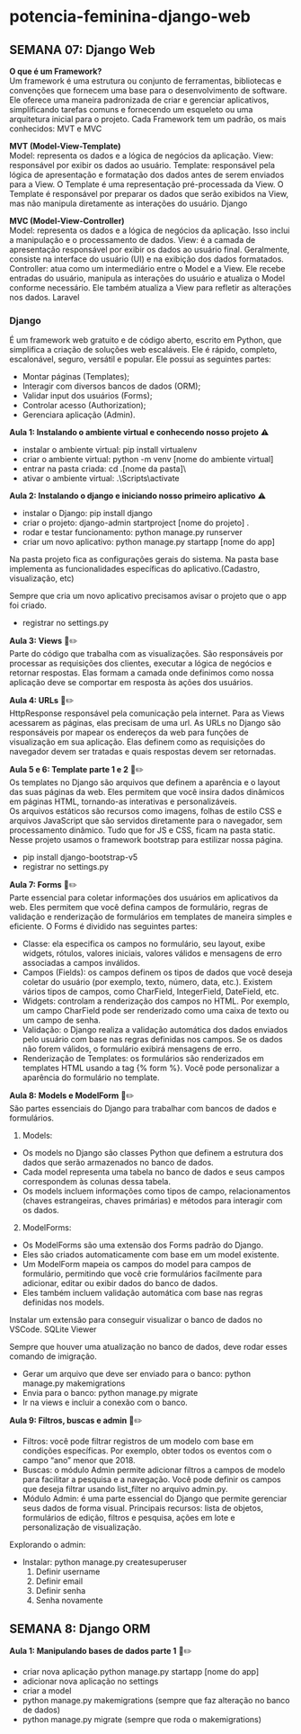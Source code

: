 # potencia-feminina-django-web

## SEMANA 07: Django Web

**O que é um Framework?** <br>
Um framework é uma estrutura ou conjunto de ferramentas, bibliotecas e convenções que fornecem uma base para o desenvolvimento de software. Ele oferece uma maneira padronizada de criar e gerenciar aplicativos, simplificando tarefas comuns e fornecendo um esqueleto ou uma arquitetura inicial para o projeto.
Cada Framework tem um padrão, os mais conhecidos: MVT e MVC

**MVT (Model-View-Template)**<br>
Model: representa os dados e a lógica de negócios da aplicação.
View: responsável por exibir os dados ao usuário.
Template: responsável pela lógica de apresentação e formatação dos dados antes de serem enviados para a View. O Template é uma representação pré-processada da View.
O Template é responsável por preparar os dados que serão exibidos na View, mas não manipula diretamente as interações do usuário.
Django

**MVC (Model-View-Controller)** <br>
Model: representa os dados e a lógica de negócios da aplicação. Isso inclui a manipulação e o processamento de dados.
View: é a camada de apresentação responsável por exibir os dados ao usuário final. Geralmente, consiste na interface do usuário (UI) e na exibição dos dados formatados.
Controller: atua como um intermediário entre o Model e a View. Ele recebe entradas do usuário, manipula as interações do usuário e atualiza o Model conforme necessário. Ele também atualiza a View para refletir as alterações nos dados.
Laravel

### Django

É um framework web gratuito e de código aberto, escrito em Python, que simplifica a criação de soluções web escaláveis.
Ele é rápido, completo, escalonável, seguro, versátil e popular.
Ele possui as seguintes partes:

- Montar páginas (Templates);
- Interagir com diversos bancos de dados (ORM);
- Validar input dos usuários (Forms);
- Controlar acesso (Authorization);
- Gerenciara aplicação (Admin).

**Aula 1: Instalando o ambiente virtual e conhecendo nosso projeto** ⚠️

- instalar o ambiente virtual: pip install virtualenv
- criar o ambiente virtual: python -m venv [nome do ambiente virtual]
- entrar na pasta criada: cd .\[nome da pasta]\
- ativar o ambiente virtual: .\Scripts\activate

**Aula 2: Instalando o django e iniciando nosso primeiro aplicativo** ⚠️

- instalar o Django: pip install django
- criar o projeto: django-admin startproject [nome do projeto] .
- rodar e testar funcionamento: python manage.py runserver
- criar um novo aplicativo: python manage.py startapp [nome do app]

Na pasta projeto fica as configurações gerais do sistema.
Na pasta base implementa as funcionalidades específicas do aplicativo.(Cadastro, visualização, etc)

Sempre que cria um novo aplicativo precisamos avisar o projeto que o app foi criado.
- registrar no settings.py

**Aula 3: Views** 📕✏️<br>
Parte do código que trabalha com as visualizações.
São responsáveis por processar as requisições dos clientes, executar a lógica de negócios e retornar respostas. Elas formam a camada onde definimos como nossa aplicação deve se comportar em resposta às ações dos usuários. 

**Aula 4: URLs** 📕✏️<br>
HttpResponse responsável pela comunicação pela internet.
Para as Views acessarem as páginas, elas precisam de uma url.
As URLs no Django são responsáveis por mapear os endereços da web para funções de visualização em sua aplicação. Elas definem como as requisições do navegador devem ser tratadas e quais respostas devem ser retornadas. 

**Aula 5 e 6: Template parte 1 e 2** 📕✏️<br>
Os templates no Django são arquivos que definem a aparência e o layout das suas páginas da web. Eles permitem que você insira dados dinâmicos em páginas HTML, tornando-as interativas e personalizáveis.<br>
Os arquivos estáticos são recursos como imagens, folhas de estilo CSS e arquivos JavaScript que são servidos diretamente para o navegador, sem processamento dinâmico. 
Tudo que for JS e CSS, ficam na pasta static. Nesse projeto usamos o framework bootstrap para estilizar nossa página.

- pip install django-bootstrap-v5
- registrar no settings.py

**Aula 7: Forms** 📕✏️<br>
Parte essencial para coletar informações dos usuários em aplicativos da web. Eles permitem que você defina campos de formulário, regras de validação e renderização de formulários em templates de maneira simples e eficiente.
O Forms é dividido nas seguintes partes:
- Classe: ela especifica os campos no formulário, seu layout, exibe widgets, rótulos, valores iniciais, valores válidos e mensagens de erro associadas a campos inválidos.
- Campos (Fields): os campos definem os tipos de dados que você deseja coletar do usuário (por exemplo, texto, número, data, etc.). Existem vários tipos de campos, como CharField, IntegerField, DateField, etc.
- Widgets: controlam a renderização dos campos no HTML. Por exemplo, um campo CharField pode ser renderizado como uma caixa de texto ou um campo de senha.
- Validação: o Django realiza a validação automática dos dados enviados pelo usuário com base nas regras definidas nos campos. Se os dados não forem válidos, o formulário exibirá mensagens de erro.
- Renderização de Templates: os formulários são renderizados em templates HTML usando a tag {% form %}. Você pode personalizar a aparência do formulário no template.

**Aula 8: Models e ModelForm** 📕✏️<br>
São partes essenciais do Django para trabalhar com bancos de dados e formulários.

1. Models:
  - Os models no Django são classes Python que definem a estrutura dos dados que serão armazenados no banco de dados.
  - Cada model representa uma tabela no banco de dados e seus campos correspondem às colunas dessa tabela.
  - Os models incluem informações como tipos de campo, relacionamentos (chaves estrangeiras, chaves primárias) e métodos para interagir com os dados.
2. ModelForms:
  - Os ModelForms são uma extensão dos Forms padrão do Django.
  - Eles são criados automaticamente com base em um model existente.
  - Um ModelForm mapeia os campos do model para campos de formulário, permitindo que você crie formulários facilmente para adicionar, editar ou exibir dados do banco de dados.
  - Eles também incluem validação automática com base nas regras definidas nos models.

  Instalar um extensão para conseguir visualizar o banco de dados no VSCode. SQLite Viewer

  Sempre que houver uma atualização no banco de dados, deve rodar esses  comando de imigração.
  - Gerar um arquivo que deve ser enviado para o banco: python manage.py makemigrations
  - Envia para o banco: python manage.py migrate
  - Ir na views e incluir a conexão com o banco.

**Aula 9: Filtros, buscas e admin** 📕✏️<br>
- Filtros: você pode filtrar registros de um modelo com base em condições específicas. Por exemplo, obter todos os eventos com o campo “ano” menor que 2018.
- Buscas: o módulo Admin permite adicionar filtros a campos de modelo para facilitar a pesquisa e a navegação. Você pode definir os campos que deseja filtrar usando list_filter no arquivo admin.py.
- Módulo Admin: é uma parte essencial do Django que permite gerenciar seus dados de forma visual. Principais recursos: lista de objetos, formulários de edição, filtros e pesquisa, ações em lote e personalização de visualização.

Explorando o admin:
- Instalar: python manage.py createsuperuser
    1. Definir username
    2. Definir email
    3. Definir senha
    4. Senha novamente

## SEMANA 8: Django ORM

**Aula 1: Manipulando bases de dados parte 1** 📕✏️<br>
- criar nova aplicação python manage.py startapp [nome do app]
- adicionar nova aplicação no settings
- criar a model
- python manage.py makemigrations (sempre que faz alteração no banco de dados)
- python manage.py migrate (sempre que roda o makemigrations)